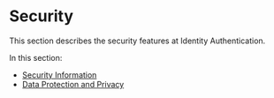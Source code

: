 <!-- loioe7a80f1aa2484319be5fce2a3acb7570 -->

# Security

This section describes the security features at Identity Authentication.



In this section:

-   [Security Information](security-information-6e88d82.md)
-   [Data Protection and Privacy](data-protection-and-privacy-7a7f3ae.md)

